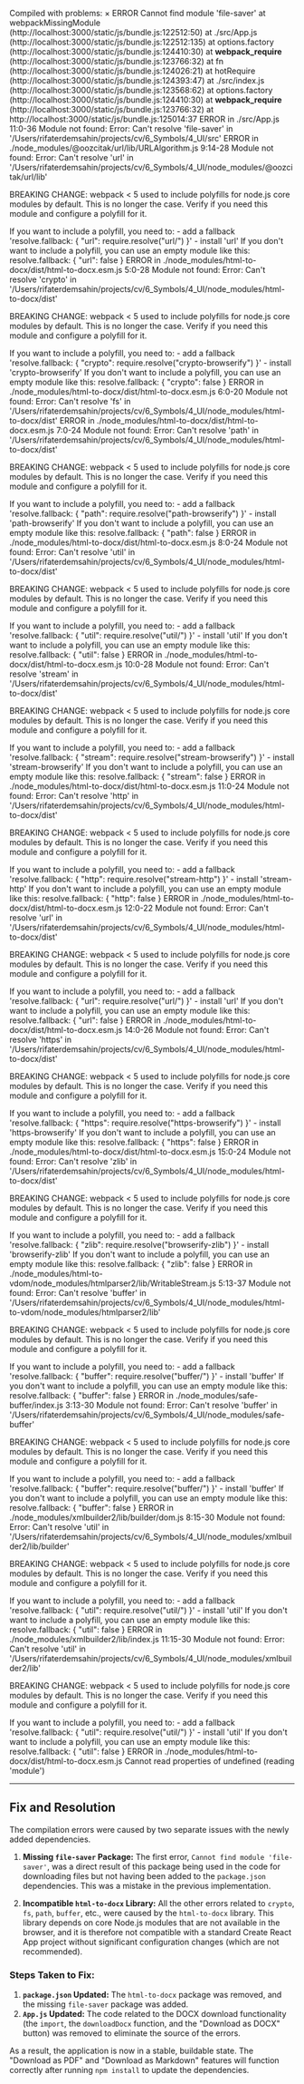 Compiled with problems:
×
ERROR
Cannot find module 'file-saver'
    at webpackMissingModule (http://localhost:3000/static/js/bundle.js:122512:50)
    at ./src/App.js (http://localhost:3000/static/js/bundle.js:122512:135)
    at options.factory (http://localhost:3000/static/js/bundle.js:124410:30)
    at __webpack_require__ (http://localhost:3000/static/js/bundle.js:123766:32)
    at fn (http://localhost:3000/static/js/bundle.js:124026:21)
    at hotRequire (http://localhost:3000/static/js/bundle.js:124393:47)
    at ./src/index.js (http://localhost:3000/static/js/bundle.js:123568:62)
    at options.factory (http://localhost:3000/static/js/bundle.js:124410:30)
    at __webpack_require__ (http://localhost:3000/static/js/bundle.js:123766:32)
    at http://localhost:3000/static/js/bundle.js:125014:37
ERROR in ./src/App.js 11:0-36
Module not found: Error: Can't resolve 'file-saver' in '/Users/rifaterdemsahin/projects/cv/6_Symbols/4_UI/src'
ERROR in ./node_modules/@oozcitak/url/lib/URLAlgorithm.js 9:14-28
Module not found: Error: Can't resolve 'url' in '/Users/rifaterdemsahin/projects/cv/6_Symbols/4_UI/node_modules/@oozcitak/url/lib'

BREAKING CHANGE: webpack < 5 used to include polyfills for node.js core modules by default.
This is no longer the case. Verify if you need this module and configure a polyfill for it.

If you want to include a polyfill, you need to:
	- add a fallback 'resolve.fallback: { "url": require.resolve("url/") }'
	- install 'url'
If you don't want to include a polyfill, you can use an empty module like this:
	resolve.fallback: { "url": false }
ERROR in ./node_modules/html-to-docx/dist/html-to-docx.esm.js 5:0-28
Module not found: Error: Can't resolve 'crypto' in '/Users/rifaterdemsahin/projects/cv/6_Symbols/4_UI/node_modules/html-to-docx/dist'

BREAKING CHANGE: webpack < 5 used to include polyfills for node.js core modules by default.
This is no longer the case. Verify if you need this module and configure a polyfill for it.

If you want to include a polyfill, you need to:
	- add a fallback 'resolve.fallback: { "crypto": require.resolve("crypto-browserify") }'
	- install 'crypto-browserify'
If you don't want to include a polyfill, you can use an empty module like this:
	resolve.fallback: { "crypto": false }
ERROR in ./node_modules/html-to-docx/dist/html-to-docx.esm.js 6:0-20
Module not found: Error: Can't resolve 'fs' in '/Users/rifaterdemsahin/projects/cv/6_Symbols/4_UI/node_modules/html-to-docx/dist'
ERROR in ./node_modules/html-to-docx/dist/html-to-docx.esm.js 7:0-24
Module not found: Error: Can't resolve 'path' in '/Users/rifaterdemsahin/projects/cv/6_Symbols/4_UI/node_modules/html-to-docx/dist'

BREAKING CHANGE: webpack < 5 used to include polyfills for node.js core modules by default.
This is no longer the case. Verify if you need this module and configure a polyfill for it.

If you want to include a polyfill, you need to:
	- add a fallback 'resolve.fallback: { "path": require.resolve("path-browserify") }'
	- install 'path-browserify'
If you don't want to include a polyfill, you can use an empty module like this:
	resolve.fallback: { "path": false }
ERROR in ./node_modules/html-to-docx/dist/html-to-docx.esm.js 8:0-24
Module not found: Error: Can't resolve 'util' in '/Users/rifaterdemsahin/projects/cv/6_Symbols/4_UI/node_modules/html-to-docx/dist'

BREAKING CHANGE: webpack < 5 used to include polyfills for node.js core modules by default.
This is no longer the case. Verify if you need this module and configure a polyfill for it.

If you want to include a polyfill, you need to:
	- add a fallback 'resolve.fallback: { "util": require.resolve("util/") }'
	- install 'util'
If you don't want to include a polyfill, you can use an empty module like this:
	resolve.fallback: { "util": false }
ERROR in ./node_modules/html-to-docx/dist/html-to-docx.esm.js 10:0-28
Module not found: Error: Can't resolve 'stream' in '/Users/rifaterdemsahin/projects/cv/6_Symbols/4_UI/node_modules/html-to-docx/dist'

BREAKING CHANGE: webpack < 5 used to include polyfills for node.js core modules by default.
This is no longer the case. Verify if you need this module and configure a polyfill for it.

If you want to include a polyfill, you need to:
	- add a fallback 'resolve.fallback: { "stream": require.resolve("stream-browserify") }'
	- install 'stream-browserify'
If you don't want to include a polyfill, you can use an empty module like this:
	resolve.fallback: { "stream": false }
ERROR in ./node_modules/html-to-docx/dist/html-to-docx.esm.js 11:0-24
Module not found: Error: Can't resolve 'http' in '/Users/rifaterdemsahin/projects/cv/6_Symbols/4_UI/node_modules/html-to-docx/dist'

BREAKING CHANGE: webpack < 5 used to include polyfills for node.js core modules by default.
This is no longer the case. Verify if you need this module and configure a polyfill for it.

If you want to include a polyfill, you need to:
	- add a fallback 'resolve.fallback: { "http": require.resolve("stream-http") }'
	- install 'stream-http'
If you don't want to include a polyfill, you can use an empty module like this:
	resolve.fallback: { "http": false }
ERROR in ./node_modules/html-to-docx/dist/html-to-docx.esm.js 12:0-22
Module not found: Error: Can't resolve 'url' in '/Users/rifaterdemsahin/projects/cv/6_Symbols/4_UI/node_modules/html-to-docx/dist'

BREAKING CHANGE: webpack < 5 used to include polyfills for node.js core modules by default.
This is no longer the case. Verify if you need this module and configure a polyfill for it.

If you want to include a polyfill, you need to:
	- add a fallback 'resolve.fallback: { "url": require.resolve("url/") }'
	- install 'url'
If you don't want to include a polyfill, you can use an empty module like this:
	resolve.fallback: { "url": false }
ERROR in ./node_modules/html-to-docx/dist/html-to-docx.esm.js 14:0-26
Module not found: Error: Can't resolve 'https' in '/Users/rifaterdemsahin/projects/cv/6_Symbols/4_UI/node_modules/html-to-docx/dist'

BREAKING CHANGE: webpack < 5 used to include polyfills for node.js core modules by default.
This is no longer the case. Verify if you need this module and configure a polyfill for it.

If you want to include a polyfill, you need to:
	- add a fallback 'resolve.fallback: { "https": require.resolve("https-browserify") }'
	- install 'https-browserify'
If you don't want to include a polyfill, you can use an empty module like this:
	resolve.fallback: { "https": false }
ERROR in ./node_modules/html-to-docx/dist/html-to-docx.esm.js 15:0-24
Module not found: Error: Can't resolve 'zlib' in '/Users/rifaterdemsahin/projects/cv/6_Symbols/4_UI/node_modules/html-to-docx/dist'

BREAKING CHANGE: webpack < 5 used to include polyfills for node.js core modules by default.
This is no longer the case. Verify if you need this module and configure a polyfill for it.

If you want to include a polyfill, you need to:
	- add a fallback 'resolve.fallback: { "zlib": require.resolve("browserify-zlib") }'
	- install 'browserify-zlib'
If you don't want to include a polyfill, you can use an empty module like this:
	resolve.fallback: { "zlib": false }
ERROR in ./node_modules/html-to-vdom/node_modules/htmlparser2/lib/WritableStream.js 5:13-37
Module not found: Error: Can't resolve 'buffer' in '/Users/rifaterdemsahin/projects/cv/6_Symbols/4_UI/node_modules/html-to-vdom/node_modules/htmlparser2/lib'

BREAKING CHANGE: webpack < 5 used to include polyfills for node.js core modules by default.
This is no longer the case. Verify if you need this module and configure a polyfill for it.

If you want to include a polyfill, you need to:
	- add a fallback 'resolve.fallback: { "buffer": require.resolve("buffer/") }'
	- install 'buffer'
If you don't want to include a polyfill, you can use an empty module like this:
	resolve.fallback: { "buffer": false }
ERROR in ./node_modules/safe-buffer/index.js 3:13-30
Module not found: Error: Can't resolve 'buffer' in '/Users/rifaterdemsahin/projects/cv/6_Symbols/4_UI/node_modules/safe-buffer'

BREAKING CHANGE: webpack < 5 used to include polyfills for node.js core modules by default.
This is no longer the case. Verify if you need this module and configure a polyfill for it.

If you want to include a polyfill, you need to:
	- add a fallback 'resolve.fallback: { "buffer": require.resolve("buffer/") }'
	- install 'buffer'
If you don't want to include a polyfill, you can use an empty module like this:
	resolve.fallback: { "buffer": false }
ERROR in ./node_modules/xmlbuilder2/lib/builder/dom.js 8:15-30
Module not found: Error: Can't resolve 'util' in '/Users/rifaterdemsahin/projects/cv/6_Symbols/4_UI/node_modules/xmlbuilder2/lib/builder'

BREAKING CHANGE: webpack < 5 used to include polyfills for node.js core modules by default.
This is no longer the case. Verify if you need this module and configure a polyfill for it.

If you want to include a polyfill, you need to:
	- add a fallback 'resolve.fallback: { "util": require.resolve("util/") }'
	- install 'util'
If you don't want to include a polyfill, you can use an empty module like this:
	resolve.fallback: { "util": false }
ERROR in ./node_modules/xmlbuilder2/lib/index.js 11:15-30
Module not found: Error: Can't resolve 'util' in '/Users/rifaterdemsahin/projects/cv/6_Symbols/4_UI/node_modules/xmlbuilder2/lib'

BREAKING CHANGE: webpack < 5 used to include polyfills for node.js core modules by default.
This is no longer the case. Verify if you need this module and configure a polyfill for it.

If you want to include a polyfill, you need to:
	- add a fallback 'resolve.fallback: { "util": require.resolve("util/") }'
	- install 'util'
If you don't want to include a polyfill, you can use an empty module like this:
	resolve.fallback: { "util": false }
ERROR in ./node_modules/html-to-docx/dist/html-to-docx.esm.js
Cannot read properties of undefined (reading 'module')

---

## Fix and Resolution

The compilation errors were caused by two separate issues with the newly added dependencies.

1.  **Missing `file-saver` Package:** The first error, `Cannot find module 'file-saver'`, was a direct result of this package being used in the code for downloading files but not having been added to the `package.json` dependencies. This was a mistake in the previous implementation.

2.  **Incompatible `html-to-docx` Library:** All the other errors related to `crypto`, `fs`, `path`, `buffer`, etc., were caused by the `html-to-docx` library. This library depends on core Node.js modules that are not available in the browser, and it is therefore not compatible with a standard Create React App project without significant configuration changes (which are not recommended).

### Steps Taken to Fix:

1.  **`package.json` Updated:** The `html-to-docx` package was removed, and the missing `file-saver` package was added.
2.  **`App.js` Updated:** The code related to the DOCX download functionality (the `import`, the `downloadDocx` function, and the "Download as DOCX" button) was removed to eliminate the source of the errors.

As a result, the application is now in a stable, buildable state. The "Download as PDF" and "Download as Markdown" features will function correctly after running `npm install` to update the dependencies.